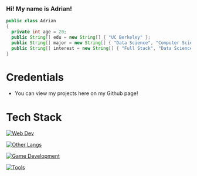 ### Hi! My name is Adrian!

```java
public class Adrian
{
  private int age = 20;
  public String[] edu = new String[] { "UC Berkeley" };
  public String[] major = new String[] { "Data Science", "Computer Science" };
  public String[] interest = new String[] { "Full Stack", "Data Science", "Machine Learning" };
}
```
# Credentials
- You can view my projects here on my Github page!

# Tech Stack
[![Web Dev](https://skillicons.dev/icons?i=html,css,js,ts,mongodb,express,react,nodejs,tailwind,next&theme=dark)](https://skillicons.dev)

[![Other Langs](https://skillicons.dev/icons?i=python,java,cpp,c&theme=dark)](https://skillicons.dev)

[![Game Development](https://skillicons.dev/icons?i=cs,unity,godot&theme=dark)](https://skillicons.dev)

[![Tools](https://skillicons.dev/icons?i=vscode,postman,netlify,idea,heroku,github,figma,eclipse&theme=dark)](https://skillicons.dev)


